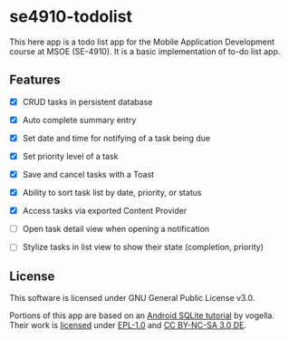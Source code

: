 # se4910-todolist

This here app is a todo list app for the Mobile Application Development course
at MSOE (SE-4910). It is a basic implementation of to-do list app.


## Features

- [x] CRUD tasks in persistent database
- [x] Auto complete summary entry
- [x] Set date and time for notifying of a task being due
- [x] Set priority level of a task
- [x] Save and cancel tasks with a Toast
- [x] Ability to sort task list by date, priority, or status
- [x] Access tasks via exported Content Provider
- [ ] Open task detail view when opening a notification
- [ ] Stylize tasks in list view to show their state (completion, priority)


## License

This software is licensed under GNU General Public License v3.0.

Portions of this app are based on an [Android SQLite tutorial][sqlite-tutorial]
by vogella. Their work is [licensed](http://www.vogella.com/license.html) under
[EPL-1.0][] and [CC BY-NC-SA 3.0 DE][CC].

[CC]: https://creativecommons.org/licenses/by-nc-sa/3.0/de/deed.en
[EPL-1.0]: https://spdx.org/licenses/EPL-1.0.html
[sqlite-tutorial]: http://www.vogella.com/tutorials/AndroidSQLite/article.html
